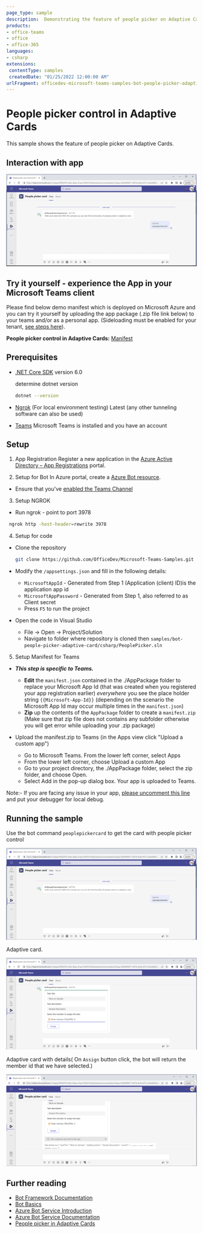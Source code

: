 ```yaml
---
page_type: sample
description:  Demonstrating the feature of people picker on Adaptive Cards.
products:
- office-teams
- office
- office-365
languages:
- csharp
extensions:
 contentType: samples
 createdDate: "01/25/2022 12:00:00 AM"
urlFragment: officedev-microsoft-teams-samples-bot-people-picker-adaptive-card-csharp
---
```

# People picker control in Adaptive Cards

This sample shows the feature of people picker on Adaptive Cards.

## Interaction with app

![people picker card ](PeoplePicker/Images/PepolePickerAdaptiveCard.gif)
 
## Try it yourself - experience the App in your Microsoft Teams client
Please find below demo manifest which is deployed on Microsoft Azure and you can try it yourself by uploading the app package (.zip file link below) to your teams and/or as a personal app. (Sideloading must be enabled for your tenant, [see steps here](https://docs.microsoft.com/microsoftteams/platform/concepts/build-and-test/prepare-your-o365-tenant#enable-custom-teams-apps-and-turn-on-custom-app-uploading)).

**People picker control in Adaptive Cards:** [Manifest](/samples/bot-people-picker-adaptive-card/csharp/demo-manifest/People-picker-adaptive-card.zip)

## Prerequisites

- [.NET Core SDK](https://dotnet.microsoft.com/download) version 6.0

  determine dotnet version
  ```bash
  dotnet --version
  ```
- [Ngrok](https://ngrok.com/download) (For local environment testing) Latest (any other tunneling software can also be used)
- [Teams](https://teams.microsoft.com) Microsoft Teams is installed and you have an account

## Setup

1. App Registration
Register a new application in the [Azure Active Directory – App Registrations](https://go.microsoft.com/fwlink/?linkid=2083908) portal.

2. Setup for Bot
In Azure portal, create a [Azure Bot resource](https://docs.microsoft.com/azure/bot-service/bot-builder-authentication?view=azure-bot-service-4.0&tabs=csharp%2Caadv2).

- Ensure that you've [enabled the Teams Channel](https://docs.microsoft.com/azure/bot-service/channel-connect-teams?view=azure-bot-service-4.0)

3. Setup NGROK
- Run ngrok - point to port 3978

```bash
 ngrok http -host-header=rewrite 3978
```

4. Setup for code

- Clone the repository

    ```bash
    git clone https://github.com/OfficeDev/Microsoft-Teams-Samples.git
    ```

- Modify the `/appsettings.json` and fill in the following details:

   - `MicrosoftAppId` - Generated from Step 1 (Application (client) ID)is the application app id
   - `MicrosoftAppPassword` - Generated from Step 1, also referred to as Client secret
   - Press `F5` to run the project

- Open the code in Visual Studio
   - File -> Open -> Project/Solution
   - Navigate to folder where repository is cloned then `samples/bot-people-picker-adaptive-card/csharp/PeoplePicker.sln`
 
5. Setup Manifest for Teams
- __*This step is specific to Teams.*__
    - **Edit** the `manifest.json` contained in the ./AppPackage folder to replace your Microsoft App Id (that was created when you registered your app registration earlier) *everywhere* you see the place holder string `{{Microsoft-App-Id}}` (depending on the scenario the Microsoft App Id may occur multiple times in the `manifest.json`)   
    - **Zip** up the contents of the `AppPackage` folder to create a `manifest.zip` (Make sure that zip file does not contains any subfolder otherwise you will get error while uploading your .zip package)

- Upload the manifest.zip to Teams (in the Apps view click "Upload a custom app")
   - Go to Microsoft Teams. From the lower left corner, select Apps
   - From the lower left corner, choose Upload a custom App
   - Go to your project directory, the ./AppPackage folder, select the zip folder, and choose Open.
   - Select Add in the pop-up dialog box. Your app is uploaded to Teams.

Note:- If you are facing any issue in your app,  [please uncomment this line](https://github.com/OfficeDev/Microsoft-Teams-Samples/blob/main/samples/bot-people-picker-adaptive-card/csharp/PeoplePicker/AdapterWithErrorHandler.cs#L30) and put your debugger for local debug.
   
## Running the sample

Use the bot command `peoplepickercard` to get the card with people picker control 

![people picker card ](PeoplePicker/Images/Welcome.png)

 Adaptive card.

![people picker card ](PeoplePicker/Images/adaptiveCard.png)

 Adaptive card with details( On `Assign` button click, the bot will return the member id that we have selected.)  

![people picker card ](PeoplePicker/Images/AdaptiveCardSumissionDetails.png)


## Further reading

- [Bot Framework Documentation](https://docs.botframework.com)
- [Bot Basics](https://docs.microsoft.com/azure/bot-service/bot-builder-basics?view=azure-bot-service-4.0)
- [Azure Bot Service Introduction](https://docs.microsoft.com/azure/bot-service/bot-service-overview-introduction?view=azure-bot-service-4.0)
- [Azure Bot Service Documentation](https://docs.microsoft.com/azure/bot-service/?view=azure-bot-service-4.0)
- [People picker in Adaptive Cards](https://docs.microsoft.com/en-us/microsoftteams/platform/task-modules-and-cards/cards/people-picker)
